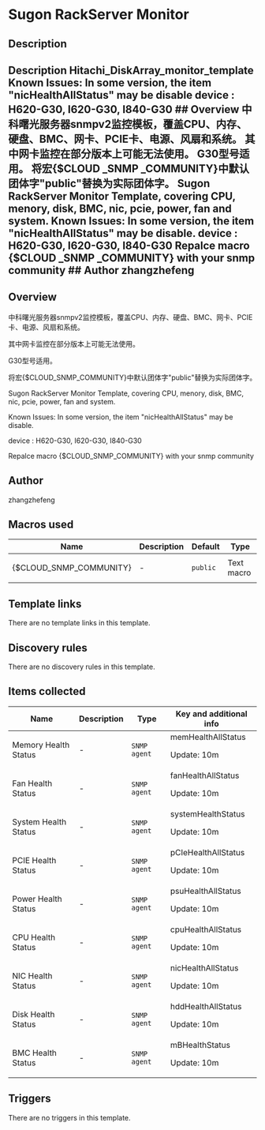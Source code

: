 # Sugon RackServer Monitor

## Description

## Description Hitachi_DiskArray_monitor_template Known Issues: In some version, the item "nicHealthAllStatus" may be disable device : H620-G30, I620-G30, I840-G30 ## Overview 中科曙光服务器snmpv2监控模板，覆盖CPU、内存、硬盘、BMC、网卡、PCIE卡、电源、风扇和系统。 其中网卡监控在部分版本上可能无法使用。 G30型号适用。 将宏{$CLOUD _SNMP _COMMUNITY}中默认团体字"public"替换为实际团体字。 Sugon RackServer Monitor Template, covering CPU, menory, disk, BMC, nic, pcie, power, fan and system. Known Issues: In some version, the item "nicHealthAllStatus" may be disable. device : H620-G30, I620-G30, I840-G30 Repalce macro {$CLOUD _SNMP _COMMUNITY} with your snmp community ## Author zhangzhefeng 

## Overview

中科曙光服务器snmpv2监控模板，覆盖CPU、内存、硬盘、BMC、网卡、PCIE卡、电源、风扇和系统。


其中网卡监控在部分版本上可能无法使用。


G30型号适用。


将宏{$CLOUD\_SNMP\_COMMUNITY}中默认团体字"public"替换为实际团体字。


Sugon RackServer Monitor Template, covering CPU, menory, disk, BMC, nic, pcie, power, fan and system.


Known Issues: In some version, the item "nicHealthAllStatus" may be disable.


device : H620-G30, I620-G30, I840-G30


Repalce macro {$CLOUD\_SNMP\_COMMUNITY} with your snmp community



## Author

zhangzhefeng

## Macros used

|Name|Description|Default|Type|
|----|-----------|-------|----|
|{$CLOUD_SNMP_COMMUNITY}|<p>-</p>|`public`|Text macro|
## Template links

There are no template links in this template.

## Discovery rules

There are no discovery rules in this template.

## Items collected

|Name|Description|Type|Key and additional info|
|----|-----------|----|----|
|Memory Health Status|<p>-</p>|`SNMP agent`|memHealthAllStatus<p>Update: 10m</p>|
|Fan Health Status|<p>-</p>|`SNMP agent`|fanHealthAllStatus<p>Update: 10m</p>|
|System Health Status|<p>-</p>|`SNMP agent`|systemHealthStatus<p>Update: 10m</p>|
|PCIE Health Status|<p>-</p>|`SNMP agent`|pCIeHealthAllStatus<p>Update: 10m</p>|
|Power Health Status|<p>-</p>|`SNMP agent`|psuHealthAllStatus<p>Update: 10m</p>|
|CPU Health Status|<p>-</p>|`SNMP agent`|cpuHealthAllStatus<p>Update: 10m</p>|
|NIC Health Status|<p>-</p>|`SNMP agent`|nicHealthAllStatus<p>Update: 10m</p>|
|Disk Health Status|<p>-</p>|`SNMP agent`|hddHealthAllStatus<p>Update: 10m</p>|
|BMC Health Status|<p>-</p>|`SNMP agent`|mBHealthStatus<p>Update: 10m</p>|
## Triggers

There are no triggers in this template.

